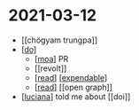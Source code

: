 # 2021-03-12

- [[chögyam trungpa]]
- [[do]]
  - [[moa]] PR
  - [[revolt]]
  - [[read]] [[expendable]]
  - [[read]] [[open graph]]
- [[luciana]] told me about [[doi]]

[//begin]: # "Autogenerated link references for markdown compatibility"
[do]: ../do "Do"
[moa]: ../moa "Moa"
[read]: ../read "Read"
[expendable]: ../expendable "expendable"
[luciana]: ../luciana "Luciana"
[//end]: # "Autogenerated link references"